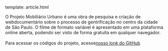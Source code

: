 template: article.html

<div class="aboutcontent">
<span class="about">O Projeto Mobiliário Urbano é uma obra de pesquisa e criação de webdocumentário sobre o processo de gentrificação no centro da cidade de São Paulo. O filme de formato variável é apresentado em uma plataforma online aberta, podendo ser visto de forma gratuita em qualquer navegador.</span>
<br /><br />
<span class="about">Para acessar os códigos do projeto, acesse<a href="https://github.com/Agreste/MobUrb">nosso lonk do GitHub</a> </span>
</div>